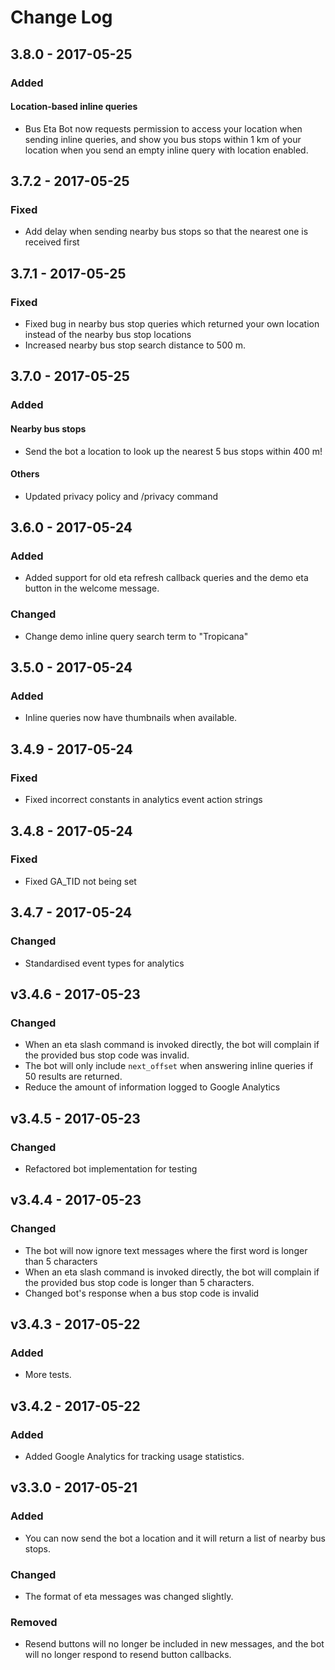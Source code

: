 # Change Log

## 3.8.0 - 2017-05-25
### Added
#### Location-based inline queries
- Bus Eta Bot now requests permission to access your location when sending inline queries, and show you bus stops 
within 1 km of your location when you send an empty inline query with location enabled.

## 3.7.2 - 2017-05-25
### Fixed
- Add delay when sending nearby bus stops so that the nearest one is received first

## 3.7.1 - 2017-05-25
### Fixed
- Fixed bug in nearby bus stop queries which returned your own location instead of the nearby bus stop locations
- Increased nearby bus stop search distance to 500 m.

## 3.7.0 - 2017-05-25
### Added
#### Nearby bus stops
- Send the bot a location to look up the nearest 5 bus stops within 400 m!

#### Others
- Updated privacy policy and /privacy command

## 3.6.0 - 2017-05-24
### Added
- Added support for old eta refresh callback queries and the demo eta button in the welcome message.

### Changed
- Change demo inline query search term to "Tropicana"

## 3.5.0 - 2017-05-24
### Added
- Inline queries now have thumbnails when available.

## 3.4.9 - 2017-05-24
### Fixed
- Fixed incorrect constants in analytics event action strings

## 3.4.8 - 2017-05-24
### Fixed
- Fixed GA_TID not being set

## 3.4.7 - 2017-05-24
### Changed
- Standardised event types for analytics

## v3.4.6 - 2017-05-23
### Changed
- When an eta slash command is invoked directly, the bot will complain if the provided bus stop code was invalid.
- The bot will only include `next_offset` when answering inline queries if 50 results are returned.
- Reduce the amount of information logged to Google Analytics

## v3.4.5 - 2017-05-23
### Changed
- Refactored bot implementation for testing

## v3.4.4 - 2017-05-23
### Changed
- The bot will now ignore text messages where the first word is longer than 5 characters
- When an eta slash command is invoked directly, the bot will complain if the provided bus stop code is longer than 5 
characters.
- Changed bot's response when a bus stop code is invalid

## v3.4.3 - 2017-05-22
### Added
- More tests.

## v3.4.2 - 2017-05-22
### Added
- Added Google Analytics for tracking usage statistics.

## v3.3.0 - 2017-05-21
### Added
- You can now send the bot a location and it will return a list of nearby bus stops.

### Changed
- The format of eta messages was changed slightly.

### Removed
- Resend buttons will no longer be included in new messages, and the bot will no longer respond to resend button 
callbacks.
